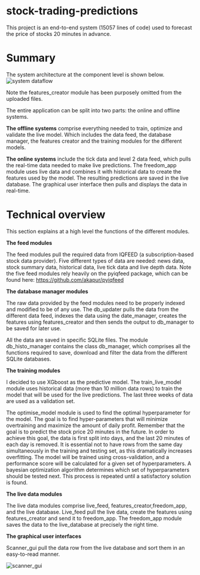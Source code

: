 # stock-trading-predictions
This project is an end-to-end system (15057 lines of code) used to forecast the price of stocks 20 minutes in advance. 

# Summary

The system architecture at the component level is shown below.
![system dataflow](https://user-images.githubusercontent.com/16655278/201698488-6dfbbc70-b290-4b4d-aece-1be117cb8406.png)

Note the features_creator module has been purposely omitted from the uploaded files. 

The entire application can be split into two parts: the online and offline systems. 

**The offline systems** comprise everything needed to train, optimize and validate the live model. Which includes the data feed, the database manager, the features creator and the training modules for the different models.

**The online systems** include the tick data and level 2 data feed, which pulls the real-time data needed to make live predictions. The freedom_app module uses live data and combines it with historical data to create the features used by the model. The resulting predictions are saved in the live database. The graphical user interface then pulls and displays the data in real-time.


# Technical overview
This section explains at a high level the functions of the different modules. 


**The feed modules**

The feed modules pull the required data from IQFEED (a subscription-based stock data provider). Five different types of data are needed: news data, stock summary data, historical data, live tick data and live depth data. Note the five feed modules rely heavily on the pyiqfeed package, which can be found here: https://github.com/akapur/pyiqfeed


**The database manager modules**

The raw data provided by the feed modules need to be properly indexed and modified to be of any use. The db_updater pulls the data from the different data feed, indexes the data using the date_manager, creates the features using features_creator and then sends the output to db_manager to be saved for later use. 

All the data are saved in specific SQLite files. The module db_histo_manager contains the class db_manager, which comprises all the functions required to save, download and filter the data from the different SQLite databases. 


**The training modules**

I decided to use XGboost as the predictive model. The train_live_model module uses historical data (more than 10 million data rows) to train the model that will be used for the live predictions. The last three weeks of data are used as a validation set. 

The optimise_model module is used to find the optimal hyperparameter for the model. The goal is to find hyper-parameters that will minimize overtraining and maximize the amount of daily profit. Remember that the goal is to predict the stock price 20 minutes in the future. In order to achieve this goal, the data is first split into days, and the last 20 minutes of each day is removed. It is essential not to have rows from the same day simultaneously in the training and testing set, as this dramatically increases overfitting. The model will be trained using cross-validation, and a performance score will be calculated for a given set of hyperparameters. A bayesian optimization algorithm determines which set of hyperparameters should be tested next. This process is repeated until a satisfactory solution is found. 


**The live data modules**

The live data modules comprise live_feed, features_creator,freedom_app, and the live database. Live_feed pull the live data, create the features using features_creator and send it to freedom_app. The freedom_app module saves the data to the live_database at precisely the right time. 


**The graphical user interfaces**

Scanner_gui pull the data row from the live database and sort them in an easy-to-read manner. 

![scanner_gui](https://user-images.githubusercontent.com/16655278/201759394-b093d240-e1d4-4268-8cab-a840ee4f074d.png)
